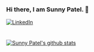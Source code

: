 ### Hi there, I am Sunny Patel. 👋

[![LinkedIn](https://img.icons8.com/doodle/32/000000/linkedin--v2.png)][1]


[1]: https://www.linkedin.com/in/sunny-patel-9b5005102/

#
[![Sunny Patel's github stats](https://github-readme-stats.vercel.app/api?username=sunnypatel018&show_icons=true)](https://github.com/anuraghazra/github-readme-stats)
